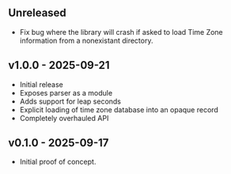 ## Unreleased
- Fix bug where the library will crash if asked to load Time Zone information
  from a nonexistant directory.
  
## v1.0.0 - 2025-09-21
- Initial release
- Exposes parser as a module
- Adds support for leap seconds
- Explicit loading of time zone database into an opaque record
- Completely overhauled API

## v0.1.0 - 2025-09-17
- Initial proof of concept.
